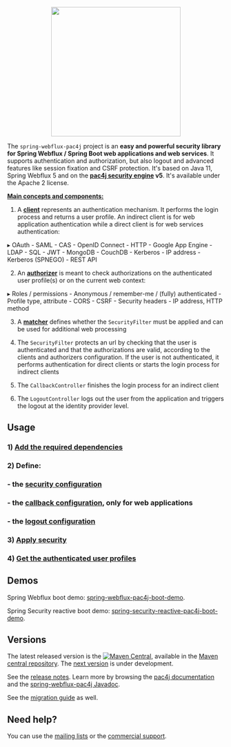 <p align="center">
  <img src="https://pac4j.github.io/pac4j/img/logo-spring-webflux.png" width="300" />
</p>

The `spring-webflux-pac4j` project is an **easy and powerful security library for Spring Webflux / Spring Boot web applications and web services**. It supports authentication and authorization, but also logout and advanced features like session fixation and CSRF protection.
It's based on Java 11, Spring Webflux 5 and on the **[pac4j security engine](https://github.com/pac4j/pac4j) v5**. It's available under the Apache 2 license.

[**Main concepts and components:**](https://www.pac4j.org/docs/main-concepts-and-components.html)

1) A [**client**](https://www.pac4j.org/docs/clients.html) represents an authentication mechanism. It performs the login process and returns a user profile. An indirect client is for web application authentication while a direct client is for web services authentication:

&#9656; OAuth - SAML - CAS - OpenID Connect - HTTP - Google App Engine - LDAP - SQL - JWT - MongoDB - CouchDB - Kerberos - IP address - Kerberos (SPNEGO) - REST API

2) An [**authorizer**](https://www.pac4j.org/docs/authorizers.html) is meant to check authorizations on the authenticated user profile(s) or on the current web context:

&#9656; Roles / permissions - Anonymous / remember-me / (fully) authenticated - Profile type, attribute -  CORS - CSRF - Security headers - IP address, HTTP method

3) A [**matcher**](https://www.pac4j.org/docs/matchers.html) defines whether the `SecurityFilter` must be applied and can be used for additional web processing

4) The `SecurityFilter` protects an url by checking that the user is authenticated and that the authorizations are valid, according to the clients and authorizers configuration. If the user is not authenticated, it performs authentication for direct clients or starts the login process for indirect clients

5) The `CallbackController` finishes the login process for an indirect client

6) The `LogoutController` logs out the user from the application and triggers the logout at the identity provider level.


## Usage

### 1) [Add the required dependencies](https://github.com/pac4j/spring-webflux-pac4j/wiki/Dependencies)

### 2) Define:

### - the [security configuration](https://github.com/pac4j/spring-webflux-pac4j/wiki/Security-configuration)
### - the [callback configuration](https://github.com/pac4j/spring-webflux-pac4j/wiki/Callback-configuration), only for web applications
### - the [logout configuration](https://github.com/pac4j/spring-webflux-pac4j/wiki/Logout-configuration)

### 3) [Apply security](https://github.com/pac4j/spring-webflux-pac4j/wiki/Apply-security)

### 4) [Get the authenticated user profiles](https://github.com/pac4j/spring-webflux-pac4j/wiki/Get-the-authenticated-user-profiles)


## Demos

Spring Webflux boot demo: [spring-webflux-pac4j-boot-demo](https://github.com/pac4j/spring-webflux-pac4j-boot-demo).

Spring Security reactive boot demo: [spring-security-reactive-pac4j-boot-demo](https://github.com/pac4j/spring-security-reactive-pac4j-boot-demo).


## Versions

The latest released version is the [![Maven Central](https://maven-badges.herokuapp.com/maven-central/org.pac4j/spring-webflux-pac4j/badge.svg?style=flat)](https://maven-badges.herokuapp.com/maven-central/org.pac4j/spring-webflux-pac4j), available in the [Maven central repository](https://repo.maven.apache.org/maven2).
The [next version](https://github.com/pac4j/spring-webflux-pac4j/wiki/Next-version) is under development.

See the [release notes](https://github.com/pac4j/spring-webflux-pac4j/wiki/Release-Notes). Learn more by browsing the [pac4j documentation](https://www.javadoc.io/doc/org.pac4j/pac4j-core/5.4.4/index.html) and the [spring-webflux-pac4j Javadoc](http://www.javadoc.io/doc/org.pac4j/spring-webflux-pac4j/1.0.0).

See the [migration guide](https://github.com/pac4j/spring-webflux-pac4j/wiki/Migration-guide) as well.


## Need help?

You can use the [mailing lists](https://www.pac4j.org/mailing-lists.html) or the [commercial support](https://www.pac4j.org/commercial-support.html).
